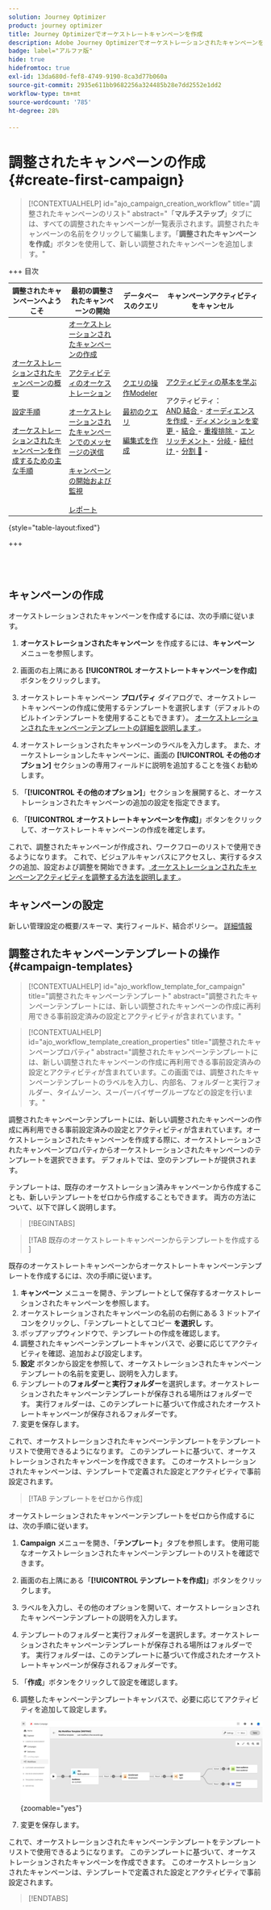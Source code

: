 ```yaml
---
solution: Journey Optimizer
product: journey optimizer
title: Journey Optimizerでオーケストレートキャンペーンを作成
description: Adobe Journey Optimizerでオーケストレーションされたキャンペーンを作成する方法を学ぶ
badge: label="アルファ版"
hide: true
hidefromtoc: true
exl-id: 13da680d-fef8-4749-9190-8ca3d77b060a
source-git-commit: 2935e611bb9682256a324485b28e7dd2552e1dd2
workflow-type: tm+mt
source-wordcount: '785'
ht-degree: 28%

---
```



# 調整されたキャンペーンの作成 {#create-first-campaign}

>[!CONTEXTUALHELP]
>id="ajo_campaign_creation_workflow"
>title="調整されたキャンペーンのリスト"
>abstract="「**マルチステップ**」タブには、すべての調整されたキャンペーンが一覧表示されます。調整されたキャンペーンの名前をクリックして編集します。「**調整されたキャンペーンを作成**」ボタンを使用して、新しい調整されたキャンペーンを追加します。"

+++ 目次

| 調整されたキャンペーンへようこそ | 最初の調整されたキャンペーンの開始 | データベースのクエリ | キャンペーンアクティビティをキャンセル |
|---|---|---|---|
| [ オーケストレーションされたキャンペーンの概要 ](gs-orchestrated-campaigns.md)<br/><br/>[ 設定手順 ](configuration-steps.md)<br/><br/>[ オーケストレーションされたキャンペーンを作成するための主な手順 ](gs-campaign-creation.md) | [ オーケストレーションされたキャンペーンの作成 ](create-orchestrated-campaign.md)<br/><br/>[ アクティビティのオーケストレーション ](orchestrate-activities.md)<br/><br/>[ オーケストレーションされたキャンペーンでのメッセージの送信 ](send-messages.md)<br/><br/>[ キャンペーンの開始および監視 ](start-monitor-campaigns.md)<br/><br/>[ レポート ](reporting-campaigns.md) | [ クエリの操作Modeler](orchestrated-query-modeler.md)<br/><br/>[ 最初のクエリ ](build-query.md)<br/><br/>[ 編集式を作成 ](edit-expressions.md) | [ アクティビティの基本を学ぶ ](activities/about-activities.md)<br/><br/> アクティビティ：<br/>[AND 結合 ](activities/and-join.md) - [ オーディエンスを作成 ](activities/build-audience.md) - [ ディメンションを変更 ](activities/change-dimension.md) - [ 結合 ](activities/combine.md) - [ 重複排除 ](activities/deduplication.md) - [ エンリッチメント ](activities/enrichment.md) - [ 分岐 ](activities/fork.md) - [ 紐付け ](activities/reconciliation.md) - [ 分割 ](activities/split.md) [&#128279;](activities/wait.md) - |

{style="table-layout:fixed"}

+++

<br/><br/>

## キャンペーンの作成

オーケストレーションされたキャンペーンを作成するには、次の手順に従います。

1. **オーケストレーションされたキャンペーン** を作成するには、**キャンペーン** メニューを参照します。

1. 画面の右上隅にある **[!UICONTROL オーケストレートキャンペーンを作成]** ボタンをクリックします。

1. オーケストレートキャンペーン **プロパティ** ダイアログで、オーケストレートキャンペーンの作成に使用するテンプレートを選択します（デフォルトのビルトインテンプレートを使用することもできます）。 [ オーケストレーションされたキャンペーンテンプレートの詳細を説明します ](#campaign-templates)。

1. オーケストレーションされたキャンペーンのラベルを入力します。 また、オーケストレーションしたキャンペーンに、画面の **[!UICONTROL その他のオプション]** セクションの専用フィールドに説明を追加することを強くお勧めします。

1. 「**[!UICONTROL その他のオプション]**」セクションを展開すると、オーケストレーションされたキャンペーンの追加の設定を指定できます。

1. 「**[!UICONTROL オーケストレートキャンペーンを作成]**」ボタンをクリックして、オーケストレートキャンペーンの作成を確定します。

これで、調整されたキャンペーンが作成され、ワークフローのリストで使用できるようになります。 これで、ビジュアルキャンバスにアクセスし、実行するタスクの追加、設定および調整を開始できます。[ オーケストレーションされたキャンペーンアクティビティを調整する方法を説明します ](orchestrate-activities.md)。

## キャンペーンの設定

新しい管理設定の概要/スキーマ、実行フィールド、結合ポリシー。 [詳細情報](configuration-steps.md)

## 調整されたキャンペーンテンプレートの操作 {#campaign-templates}

>[!CONTEXTUALHELP]
>id="ajo_workflow_template_for_campaign"
>title="調整されたキャンペーンテンプレート"
>abstract="調整されたキャンペーンテンプレートには、新しい調整されたキャンペーンの作成に再利用できる事前設定済みの設定とアクティビティが含まれています。"

>[!CONTEXTUALHELP]
>id="ajo_workflow_template_creation_properties"
>title="調整されたキャンペーンプロパティ"
>abstract="調整されたキャンペーンテンプレートには、新しい調整されたキャンペーンの作成に再利用できる事前設定済みの設定とアクティビティが含まれています。この画面では、調整されたキャンペーンテンプレートのラベルを入力し、内部名、フォルダーと実行フォルダー、タイムゾーン、スーパーバイザーグループなどの設定を行います。"

調整されたキャンペーンテンプレートには、新しい調整されたキャンペーンの作成に再利用できる事前設定済みの設定とアクティビティが含まれています。オーケストレーションされたキャンペーンを作成する際に、オーケストレーションされたキャンペーンプロパティからオーケストレーションされたキャンペーンのテンプレートを選択できます。 デフォルトでは、空のテンプレートが提供されます。

テンプレートは、既存のオーケストレーション済みキャンペーンから作成することも、新しいテンプレートをゼロから作成することもできます。 両方の方法について、以下で詳しく説明します。

>[!BEGINTABS]

>[!TAB  既存のオーケストレートキャンペーンからテンプレートを作成する ]

既存のオーケストレートキャンペーンからオーケストレートキャンペーンテンプレートを作成するには、次の手順に従います。

1. **キャンペーン** メニューを開き、テンプレートとして保存するオーケストレーションされたキャンペーンを参照します。
1. オーケストレーションされたキャンペーンの名前の右側にある 3 ドットアイコンをクリックし、「テンプレートとしてコピー **を選択し** す。
1. ポップアップウィンドウで、テンプレートの作成を確認します。
1. 調整されたキャンペーンテンプレートキャンバスで、必要に応じてアクティビティを確認、追加および設定します。
1. **設定** ボタンから設定を参照して、オーケストレーションされたキャンペーンテンプレートの名前を変更し、説明を入力します。
1. テンプレートの&#x200B;**フォルダー**&#x200B;と&#x200B;**実行フォルダー**&#x200B;を選択します。オーケストレーションされたキャンペーンテンプレートが保存される場所はフォルダーです。 実行フォルダーは、このテンプレートに基づいて作成されたオーケストレートキャンペーンが保存されるフォルダーです。
1. 変更を保存します。

これで、オーケストレーションされたキャンペーンテンプレートをテンプレートリストで使用できるようになります。 このテンプレートに基づいて、オーケストレーションされたキャンペーンを作成できます。 このオーケストレーションされたキャンペーンは、テンプレートで定義された設定とアクティビティで事前設定されます。


>[!TAB テンプレートをゼロから作成]


オーケストレーションされたキャンペーンテンプレートをゼロから作成するには、次の手順に従います。

1. **Campaign** メニューを開き、「**テンプレート**」タブを参照します。 使用可能なオーケストレーションされたキャンペーンテンプレートのリストを確認できます。
1. 画面の右上隅にある「**[!UICONTROL テンプレートを作成]**」ボタンをクリックします。
1. ラベルを入力し、その他のオプションを開いて、オーケストレーションされたキャンペーンテンプレートの説明を入力します。
1. テンプレートのフォルダーと実行フォルダーを選択します。オーケストレーションされたキャンペーンテンプレートが保存される場所はフォルダーです。 実行フォルダーは、このテンプレートに基づいて作成されたオーケストレートキャンペーンが保存されるフォルダーです。
1. 「**作成**」ボタンをクリックして設定を確認します。
1. 調整したキャンペーンテンプレートキャンバスで、必要に応じてアクティビティを追加して設定します。

   ![](assets/wf-template-activities.png){zoomable="yes"}

1. 変更を保存します。

これで、オーケストレーションされたキャンペーンテンプレートをテンプレートリストで使用できるようになります。 このテンプレートに基づいて、オーケストレーションされたキャンペーンを作成できます。 このオーケストレーションされたキャンペーンは、テンプレートで定義された設定とアクティビティで事前設定されます。

>[!ENDTABS]
